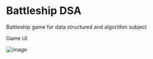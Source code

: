 # Battleship DSA
Battleship game for data structured and algorithm subject

Game UI

![image](https://github.com/SonPhan2003/ProjectDSA-Battleship/assets/146111504/408898f4-252c-4b70-b6fb-f29dbf5de2f2)
